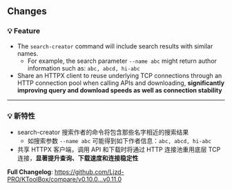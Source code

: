 ## Changes

### 💡 Feature

- The `search-creator` command will include search results with similar names.
  - For example, the search parameter `--name abc` might return author information such as: `abc, abcd, hi-abc`
- Share an HTTPX client to reuse underlying TCP connections through an HTTP connection pool when calling APIs and downloading, 
**significantly improving query and download speeds as well as connection stability**

[//]: # (### 🪲 Fix)

- - -

### 💡 新特性

- search-creator 搜索作者的命令将包含那些名字相近的搜索结果
  - 如搜索参数 `--name abc` 可能得到如下作者信息：`abc, abcd, hi-abc`
- 共享 HTTPX 客户端，调用 API 和下载时将通过 HTTP 连接池重用底层 TCP 连接，**显著提升查询、下载速度和连接稳定性**

[//]: # (### 🪲 修复)

**Full Changelog**: https://github.com/Ljzd-PRO/KToolBox/compare/v0.10.0...v0.11.0